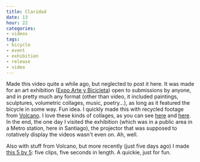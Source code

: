 ```yaml
---
title: Claridad
date: 13
hour: 22
categories:
- videos
tags:
- bicycle
- event
- exhibition
- release
- video
---
```


<VideoEmbed service="vimeo" id="6187924" width="500" height="375" />

Made this video quite a while ago, but neglected to post it here. It was made for an art exhibition ([Expo Arte y Bicicleta](http://www.bicicultura.cl/2009/09/07/con-exposicion-de-arte-y-bicicleta-se-inauguro-iv-festival-internacional-de-bicicultura-de-santiago-2009)) open to submissions by anyone, and in pretty much any format (other than video, it included paintings, sculptures, volumetric collages, music, poetry...), as long as it featured the bicycle in some way. Fun idea. I quickly made this with recycled footage from [Volcano](http://blog.agj.cl/2009/01/volcano/). I love these kinds of collages, as you can see [here](http://piclog.agj.cl/index.php?showimage=63) and [here](http://piclog.agj.cl/index.php?showimage=64). In the end, the one day I visited the exhibition (which was in a public area in a Metro station, here in Santiago), the projector that was supposed to rotatively display the videos wasn't even on. Ah, well.

Also with stuff from Volcano, but more recently (just five days ago) I made [this 5 by 5](http://www.vimeo.com/7512616): five clips, five seconds in length. A quickie, just for fun.
